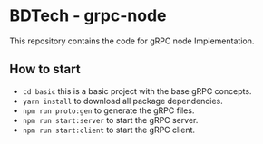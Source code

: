 # BDTech - grpc-node

This repository contains the code for gRPC node Implementation.

## How to start

* `cd basic` this is a basic project with the base gRPC concepts.
* `yarn install` to download all package dependencies.
* `npm run proto:gen` to generate the gRPC files.
* `npm run start:server` to start the gRPC server. 
* `npm run start:client` to start the gRPC client. 


